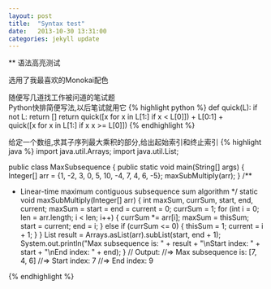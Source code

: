 ```yaml
---
layout: post
title:  "Syntax test"
date:   2013-10-30 13:31:00
categories: jekyll update
---
```


** 语法高亮测试

选用了我最喜欢的Monokai配色  

随便写几道找工作被问道的笔试题  
Python快排简便写法,以后笔试就用它
{% highlight python %}
def quick(L):
  if not L: return []
  return quick([x for x in L[1:] if x < L[0]]) + L[0:1] + \
    quick([x for x in L[1:] if x x >= L[0]])
{% endhighlight %}

给定一个数组,求其子序列最大乘积的部分,给出起始索引和终止索引
{% highlight java %}
import java.util.Arrays;
import java.util.List;

public class MaxSubsequence {
  public static void main(String[] args) {
    Integer[] arr = {1, -2, 3, 0, 5, 10, -4, 7, 4, 6, -5};
    maxSubMultiply(arr);
  }
  /**
   * Linear-time maximum contiguous subsequence sum algorithm
   */
  static void maxSubMultiply(Integer[] arr) {
    int maxSum, currSum, start, end, current;
    maxSum = start = end = current = 0;
    currSum = 1;
    for (int i = 0; len = arr.length; i < len; i++) {
      currSum *= arr[i];
      maxSum = thisSum;
      start = current;
      end = i;
    } else if (currSum <= 0) {
      thisSum = 1;
      current = i + 1;
    }
  }
  List<Integer> result = Arrays.asList(arr).subList(start, end + 1);
  System.out.println("Max subsequence is: " + result +
      "\nStart index: " + start + "\nEnd index: " + end);
}
// Output:
//=> Max subsequence is: [7, 4, 6]
//=> Start index: 7
//=> End index: 9

{% endhighlight %}
